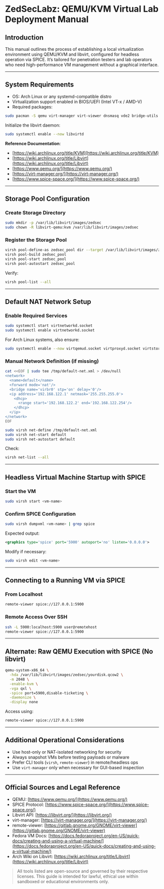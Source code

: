 # ZedSecLabz: QEMU/KVM Virtual Lab Deployment Manual

## Introduction

This manual outlines the process of establishing a local virtualization environment using QEMU/KVM and libvirt, configured for headless operation via SPICE. It’s tailored for penetration testers and lab operators who need high-performance VM management without a graphical interface.

---

## System Requirements

* OS: Arch Linux or any systemd-compatible distro
* Virtualization support enabled in BIOS/UEFI (Intel VT-x / AMD-V)
* Required packages:

```bash
sudo pacman -S qemu virt-manager virt-viewer dnsmasq vde2 bridge-utils openbsd-netcat libvirt spice-gtk ebtables iptables
```

Initialize the libvirt daemon:

```bash
sudo systemctl enable --now libvirtd
```

**Reference Documentation**:

* [https://wiki.archlinux.org/title/KVM](https://wiki.archlinux.org/title/KVM)
* [https://wiki.archlinux.org/title/Libvirt](https://wiki.archlinux.org/title/Libvirt)
* [https://www.qemu.org/](https://www.qemu.org/)
* [https://virt-manager.org/](https://virt-manager.org/)
* [https://www.spice-space.org/](https://www.spice-space.org/)

---

## Storage Pool Configuration

### Create Storage Directory

```bash
sudo mkdir -p /var/lib/libvirt/images/zedsec
sudo chown -R libvirt-qemu:kvm /var/lib/libvirt/images/zedsec
```

### Register the Storage Pool

```bash
virsh pool-define-as zedsec_pool dir --target /var/lib/libvirt/images/zedsec
virsh pool-build zedsec_pool
virsh pool-start zedsec_pool
virsh pool-autostart zedsec_pool
```

Verify:

```bash
virsh pool-list --all
```

---

## Default NAT Network Setup

### Enable Required Services

```bash
sudo systemctl start virtnetworkd.socket
sudo systemctl enable virtnetworkd.socket
```

For Arch Linux systems, also ensure:

```bash
sudo systemctl enable --now virtqemud.socket virtproxyd.socket virtstoraged.socket
```

### Manual Network Definition (if missing)

```bash
cat <<EOF | sudo tee /tmp/default-net.xml > /dev/null
<network>
  <name>default</name>
  <forward mode='nat'/>
  <bridge name='virbr0' stp='on' delay='0'/>
  <ip address='192.168.122.1' netmask='255.255.255.0'>
    <dhcp>
      <range start='192.168.122.2' end='192.168.122.254'/>
    </dhcp>
  </ip>
</network>
EOF

sudo virsh net-define /tmp/default-net.xml
sudo virsh net-start default
sudo virsh net-autostart default
```

Check:

```bash
virsh net-list --all
```

---

## Headless Virtual Machine Startup with SPICE

### Start the VM

```bash
sudo virsh start <vm-name>
```

### Confirm SPICE Configuration

```bash
sudo virsh dumpxml <vm-name> | grep spice
```

Expected output:

```xml
<graphics type='spice' port='5900' autoport='no' listen='0.0.0.0'>
```

Modify if necessary:

```bash
sudo virsh edit <vm-name>
```

---

## Connecting to a Running VM via SPICE

### From Localhost

```bash
remote-viewer spice://127.0.0.1:5900
```

### Remote Access Over SSH

```bash
ssh -L 5900:localhost:5900 user@remotehost
remote-viewer spice://127.0.0.1:5900
```

---

## Alternate: Raw QEMU Execution with SPICE (No libvirt)

```bash
qemu-system-x86_64 \
  -hda /var/lib/libvirt/images/zedsec/yourdisk.qcow2 \
  -m 2048 \
  -enable-kvm \
  -vga qxl \
  -spice port=5900,disable-ticketing \
  -daemonize \
  -display none
```

Access using:

```bash
remote-viewer spice://127.0.0.1:5900
```

---

## Additional Operational Considerations

* Use host-only or NAT-isolated networking for security
* Always snapshot VMs before testing payloads or malware
* Prefer CLI tools (`virsh`, `remote-viewer`) in remote/headless ops
* Use `virt-manager` only when necessary for GUI-based inspection

---

## Official Sources and Legal Reference

* QEMU: [https://www.qemu.org/](https://www.qemu.org/)
* SPICE Protocol: [https://www.spice-space.org/](https://www.spice-space.org/)
* Libvirt API: [https://libvirt.org/](https://libvirt.org/)
* virt-manager: [https://virt-manager.org/](https://virt-manager.org/)
* remote-viewer: [https://gitlab.gnome.org/GNOME/virt-viewer](https://gitlab.gnome.org/GNOME/virt-viewer)
* Fedora VM Docs: [https://docs.fedoraproject.org/en-US/quick-docs/creating-and-using-a-virtual-machine/](https://docs.fedoraproject.org/en-US/quick-docs/creating-and-using-a-virtual-machine/)
* Arch Wiki on Libvirt: [https://wiki.archlinux.org/title/Libvirt](https://wiki.archlinux.org/title/Libvirt)

> All tools listed are open-source and governed by their respective licenses. This guide is intended for lawful, ethical use within sandboxed or educational environments only.

